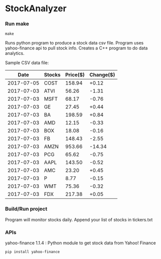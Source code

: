 # StockAnalyzer

### Run make
```
make
```

Runs python program to produce a stock data csv file. Program uses yahoo-finance api to pull stock info.
Creates a C++ program to do data analytics.

Sample CSV data file:

| Date| Stocks| Price($)| Change($) | 
| --- | --- | --- | ---  | 
| 2017-07-05| COST| 158.94| +0.12 | 
| 2017-07-03| ATVI| 56.26| -1.31 | 
| 2017-07-03| MSFT| 68.17| -0.76 | 
| 2017-07-03| GE| 27.45| +0.44 | 
| 2017-07-03| BA| 198.59| +0.84 | 
| 2017-07-03| AMD| 12.15| -0.33 | 
| 2017-07-03| BOX| 18.08| -0.16 | 
| 2017-07-03| FB| 148.43| -2.55 | 
| 2017-07-03| AMZN| 953.66| -14.34 | 
| 2017-07-03| PCG| 65.62| -0.75 | 
| 2017-07-03| AAPL| 143.50| -0.52 | 
| 2017-07-03| AMC| 23.20| +0.45 | 
| 2017-07-03| P| 8.77| -0.15 | 
| 2017-07-03| WMT| 75.36| -0.32 | 
| 2017-07-03| FDX| 217.38| +0.05 | 

### Build/Run project

Program will monitor stocks daily. Append your list of stocks in tickers.txt

### APIs
yahoo-finance 1.1.4 : Python module to get stock data from Yahoo! Finance

```
pip install yahoo-finance
```

